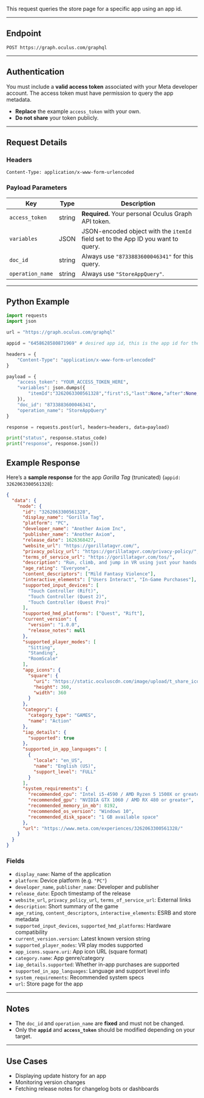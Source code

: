 This request queries the store page for a specific app using an app id.

---

## Endpoint

```
POST https://graph.oculus.com/graphql
```

---

## Authentication

You must include a **valid access token** associated with your Meta developer account. The access token must have permission to query the app metadata.

- **Replace** the example `access_token` with your own.
- **Do not share** your token publicly.

---

## Request Details

### Headers

```http
Content-Type: application/x-www-form-urlencoded
```

### Payload Parameters

| Key              | Type   | Description                                                                       |
|------------------|--------|-----------------------------------------------------------------------------------|
| `access_token`   | string | **Required.** Your personal Oculus Graph API token.                               |
| `variables`      | JSON   | JSON-encoded object with the `itemId` field set to the App ID you want to query.  |
| `doc_id`         | string | Always use `"8733883600046341"` for this query.                                   |
| `operation_name` | string | Always use `"StoreAppQuery"`.                                                     |

---

## Python Example

```python
import requests
import json

url = "https://graph.oculus.com/graphql"

appid = "6458628580871969" # desired app id, this is the app id for the Rift version of Gorilla Tag

headers = {
    "Content-Type": "application/x-www-form-urlencoded"
}

payload = {
    "access_token": "YOUR_ACCESS_TOKEN_HERE",
    "variables": json.dumps({
        "itemId":"3262063300561328","first":5,"last":None,"after":None,"before":None,"forward":True,"hmdType":"HOLLYWOOD"
    }),
    "doc_id": "8733883600046341",
    "operation_name": "StoreAppQuery"
}

response = requests.post(url, headers=headers, data=payload)

print("status", response.status_code)
print("response", response.json())
```

## Example Response

Here’s a **sample response** for the app *Gorilla Tag* (trunicated) (`appid: 3262063300561328`):

```json
{
  "data": {
    "node": {
      "id": "3262063300561328",
      "display_name": "Gorilla Tag",
      "platform": "PC",
      "developer_name": "Another Axiom Inc",
      "publisher_name": "Another Axiom",
      "release_date": 1626368427,
      "website_url": "https://gorillatagvr.com/",
      "privacy_policy_url": "https://gorillatagvr.com/privacy-policy/",
      "terms_of_service_url": "https://gorillatagvr.com/tos/",
      "description": "Run, climb, and jump in VR using just your hands. Four game modes, six maps, crossplay, and mod support. Includes 5000 Shiny Rocks (in-app currency).",
      "age_rating": "Everyone",
      "content_descriptors": ["Mild Fantasy Violence"],
      "interactive_elements": ["Users Interact", "In-Game Purchases"],
      "supported_input_devices": [
        "Touch Controller (Rift)",
        "Touch Controller (Quest 2)",
        "Touch Controller (Quest Pro)"
      ],
      "supported_hmd_platforms": ["Quest", "Rift"],
      "current_version": {
        "version": "1.0.0",
        "release_notes": null
      },
      "supported_player_modes": [
        "Sitting",
        "Standing",
        "RoomScale"
      ],
      "app_icons": {
        "square": {
          "uri": "https://static.oculuscdn.com/image/upload/t_share_icon/...",
          "height": 360,
          "width": 360
        }
      },
      "category": {
        "category_type": "GAMES",
        "name": "Action"
      },
      "iap_details": {
        "supported": true
      },
      "supported_in_app_languages": [
        {
          "locale": "en_US",
          "name": "English (US)",
          "support_level": "FULL"
        }
      ],
      "system_requirements": {
        "recommended_cpu": "Intel i5-4590 / AMD Ryzen 5 1500X or greater",
        "recommended_gpu": "NVIDIA GTX 1060 / AMD RX 480 or greater",
        "recommended_memory_in_mb": 8192,
        "recommended_os_version": "Windows 10",
        "recommended_disk_space": "1 GB available space"
      },
      "url": "https://www.meta.com/experiences/3262063300561328/"
    }
  }
}
```

### Fields

* `display_name`: Name of the application
* `platform`: Device platform (e.g. `"PC"`)
* `developer_name`, `publisher_name`: Developer and publisher
* `release_date`: Epoch timestamp of the release
* `website_url`, `privacy_policy_url`, `terms_of_service_url`: External links
* `description`: Short summary of the game
* `age_rating`, `content_descriptors`, `interactive_elements`: ESRB and store metadata
* `supported_input_devices`, `supported_hmd_platforms`: Hardware compatibility
* `current_version.version`: Latest known version string
* `supported_player_modes`: VR play modes supported
* `app_icons.square.uri`: App icon URL (square format)
* `category.name`: App genre/category
* `iap_details.supported`: Whether in-app purchases are supported
* `supported_in_app_languages`: Language and support level info
* `system_requirements`: Recommended system specs
* `url`: Store page for the app


---

## Notes

- The `doc_id` and `operation_name` are **fixed** and must not be changed.
- Only the **`appid`** and **`access_token`** should be modified depending on your target.

---

## Use Cases

- Displaying update history for an app
- Monitoring version changes
- Fetching release notes for changelog bots or dashboards

